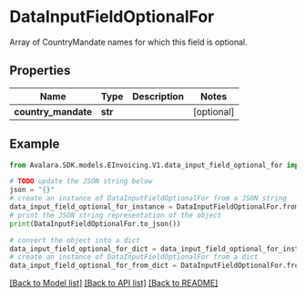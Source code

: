 # DataInputFieldOptionalFor

Array of CountryMandate names for which this field is optional.

## Properties

Name | Type | Description | Notes
------------ | ------------- | ------------- | -------------
**country_mandate** | **str** |  | [optional] 

## Example

```python
from Avalara.SDK.models.EInvoicing.V1.data_input_field_optional_for import DataInputFieldOptionalFor

# TODO update the JSON string below
json = "{}"
# create an instance of DataInputFieldOptionalFor from a JSON string
data_input_field_optional_for_instance = DataInputFieldOptionalFor.from_json(json)
# print the JSON string representation of the object
print(DataInputFieldOptionalFor.to_json())

# convert the object into a dict
data_input_field_optional_for_dict = data_input_field_optional_for_instance.to_dict()
# create an instance of DataInputFieldOptionalFor from a dict
data_input_field_optional_for_from_dict = DataInputFieldOptionalFor.from_dict(data_input_field_optional_for_dict)
```
[[Back to Model list]](../README.md#documentation-for-models) [[Back to API list]](../README.md#documentation-for-api-endpoints) [[Back to README]](../README.md)


